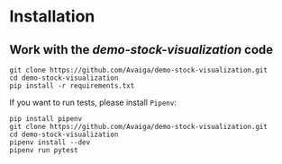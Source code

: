 # Installation

## Work with the _demo-stock-visualization_ code
```
git clone https://github.com/Avaiga/demo-stock-visualization.git
cd demo-stock-visualization
pip install -r requirements.txt
```

If you want to run tests, please install `Pipenv`:
```
pip install pipenv
git clone https://github.com/Avaiga/demo-stock-visualization.git
cd demo-stock-visualization
pipenv install --dev
pipenv run pytest
```
